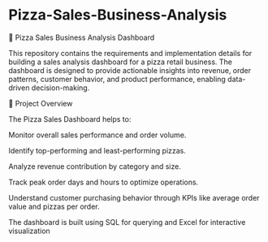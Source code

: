 # Pizza-Sales-Business-Analysis

🍕 Pizza Sales Business Analysis Dashboard

This repository contains the requirements and implementation details for building a sales analysis dashboard for a pizza retail business. The dashboard is designed to provide actionable insights into revenue, order patterns, customer behavior, and product performance, enabling data-driven decision-making.

🚀 Project Overview

The Pizza Sales Dashboard helps to:

Monitor overall sales performance and order volume.

Identify top-performing and least-performing pizzas.

Analyze revenue contribution by category and size.

Track peak order days and hours to optimize operations.

Understand customer purchasing behavior through KPIs like average order value and pizzas per order.

The dashboard is built using SQL for querying and Excel for interactive visualization
